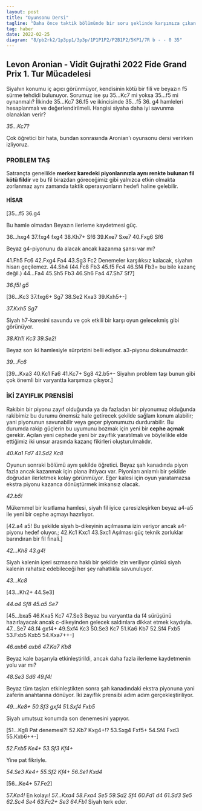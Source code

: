 ```yaml
---
layout: post
title: "Oyunsonu Dersi"
tagline: "Daha önce taktik bölümünde bir soru şeklinde karşımıza çıkan Aronian - Gujrathi oyununu mercek altına alacağız. Hatırlanacağı gibi Aronian 2022 Fide Grand Prix finalinde Nakamura'ya kaybetmişti. Bu turnuvada özellikle Aronian'ın oynadığı harika oyunları incelemek bizim için oldukça öğretici."
tag: haber
date: 2022-02-25
diagram: "8/pb2rk2/1p3pp1/3p3p/1P1P1P2/P2B1P2/5KP1/7R b - - 0 35"
---
```


## **Levon Aronian - Vidit Gujrathi 2022 Fide Grand Prix 1. Tur Mücadelesi**

<div class="cbdiagram"
     data-size="400"
     data-fen="8/pb2rk2/1p3pp1/3p3p/1P1P1P2/P2B1P2/5KP1/7R b - - 0 1"
     data-buttons="0"
     data-legend="Beyazın 35.gxf4 hamlesinden sonraki konum">
</div>

Siyahın konumu iç açıcı görünmüyor, kendisinin kötü bir fili ve beyazın f5 sürme tehdidi bulunuyor. Sorumuz ise şu 35...Kc7 mi yoksa 35...f5 mi oynanmalı? İlkinde 35...Kc7 36.f5 ve ikincisinde 35...f5 36. g4 hamleleri hesaplanmalı ve değerlendirilmeli. Hangisi siyaha daha iyi savunma olanakları verir?

_35...Kc7?_

Çok öğretici bir hata, bundan sonrasında Aronian'ı oyunsonu dersi verirken izliyoruz.

### **PROBLEM TAŞ**

Satrançta genellikle **merkez karedeki piyonlarınızla aynı renkte bulunan fil kötü fildir** ve bu fil birazdan göreceğimiz gibi yalnızca etkin olmakta zorlanmaz aynı zamanda taktik operasyonların hedefi haline gelebilir.


#### **HİSAR**

[35...f5 36.g4

Bu hamle olmadan Beyazın ilerleme kaydetmesi güç.

36...hxg4 37.fxg4 fxg4 38.Kh7+ Sf6 39.Kxe7 Sxe7 40.Fxg6 Sf6

Beyaz g4-piyonunu da alacak ancak kazanma şansı var mı?

<div class="cbdiagram"
     data-size="400"
     data-fen="8/pb6/1p3kB1/3p4/1P1P1Pp1/P7/5K2/8 w - - 0 41"
     data-buttons="0"
     data-legend="Analiz diyagramı 40...Şf6 sonrası konum">
</div>



41.Fh5 Fc6 42.Fxg4 Fa4 43.Sg3 Fc2 Denemeler karşılıksız kalacak, siyahın hisarı geçilemez. 44.Sh4 (44.Fc8 Fb3 45.f5 Fc4 46.Sf4 Fb3= bu bile kazanç değil.) 44...Fa4 45.Sh5 Fb3 46.Sh6 Fa4 47.Sh7 Sf7]

<div class="cbdiagram"
     data-size="400"
     data-fen="8/pbr2k2/1p3pp1/3p3p/1P1P1P2/P2B1P2/5KP1/7R w - - 0 36"
     data-buttons="0"
     data-legend="35...Kc7 sonrası konum">
</div>

_36.f5! g5_

[36...Kc3 37.fxg6+ Sg7 38.Se2 Kxa3 39.Kxh5+-]

_37.Kxh5 Sg7_

Siyah h7-karesini savundu ve çok etkili bir karşı oyun gelecekmiş gibi görünüyor.

<div class="cbdiagram"
     data-size="400"
     data-fen="8/pbr3k1/1p3p2/3p1PpR/1P1P4/P2B1P2/5KP1/8 w - - 0 38"
     data-buttons="0"
     data-legend="37...Şg7 hamlesinden sonraki konum">
</div>

_38.Kh1! Kc3 39.Se2!_

Beyaz son iki hamlesiyle sürprizini belli ediyor. a3-piyonu dokunulmazdır.

_39...Fc6_

[39...Kxa3 40.Kc1 Fa6 41.Kc7+ Sg8 42.b5+- Siyahın problem taşı bunun gibi çok önemli bir varyantta karşımıza çıkıyor.]

### **İKİ ZAYIFLIK PRENSİBİ**

Rakibin bir piyonu zayıf olduğunda ya da fazladan bir piyonumuz olduğunda rakibimiz bu durumu önemsiz hale getirecek şekilde sağlam konum alabilir; yani piyonunun savunabilir veya geçer piyonumuzu durdurabilir. Bu durumda rakip güçlerin bu uyumunu bozmak için yeni bir **cephe açmak** gerekir. Açılan yeni cephede yeni bir zayıflık yaratılmalı ve böylelikle elde ettiğimiz iki unsur arasında kazanç fikirleri oluşturulmalıdır.

_40.Ka1 Fd7 41.Sd2 Kc8_

Oyunun sonraki bölümü aynı şekilde öğretici. Beyaz şah kanadında piyon fazla ancak kazanmak için plana ihtiyacı var. Piyonları anlamlı bir şekilde doğrudan ilerletmek kolay görünmüyor. Eğer kalesi için oyun yaratamazsa ekstra piyonu kazanca dönüştürmek imkansız olacak.

<div class="cbdiagram"
     data-size="400"
     data-fen="2r5/p2b2k1/1p3p2/3p1Pp1/1P1P4/P2B1P2/3K2P1/R7 w - - 0 42"
     data-buttons="0"
     data-legend="41...Kc8 sonraki konum">
</div>

_42.b5!_

 Mükemmel bir kısıtlama hamlesi, siyah fil iyice çaresizleşirken beyaz a4-a5 ile yeni bir cephe açmayı hazırlıyor.

[42.a4 a5! Bu şekilde siyah b-dikeyinin açılmasına izin veriyor ancak a4-piyonu hedef oluyor.;
42.Kc1 Kxc1 43.Sxc1 Aşılması güç teknik zorluklar barındıran bir fil finali.]

_42...Kh8 43.g4!_

Siyah kalenin içeri sızmasına haklı bir şekilde izin veriliyor çünkü siyah kalenin rahatsız edebileceği her şey rahatlıkla savunuluyor.

_43...Kc8_

[43...Kh2+ 44.Se3]

_44.a4 Sf8 45.a5 Se7_

[45...bxa5 46.Kxa5 Kc7 47.Se3 Beyaz bu varyantta da f4 sürüşünü hazırlayacak ancak c-dikeyinden gelecek saldırılara dikkat etmek kaydıyla. 47...Se7 48.f4 gxf4+ 49.Sxf4 Kc3 50.Se3 Kc7 51.Ka6 Kb7 52.Sf4 Fxb5 53.Fxb5 Kxb5 54.Kxa7++-]

_46.axb6 axb6 47.Ka7 Kb8_

<div class="cbdiagram"
     data-size="400"
     data-fen="1r6/R2bk3/1p3p2/1P1p1Pp1/3P2P1/3B1P2/3K4/8 w - - 0 48"
     data-buttons="0"
     data-legend="47...Kb8 sonraki konum">
     </div>

Beyaz kale başarıyla etkinleştirildi, ancak daha fazla ilerleme kaydetmenin yolu var mı?

_48.Se3 Sd6 49.f4!_

Beyaz tüm taşları etkinleştikten sonra şah kanadındaki ekstra piyonuna yani zaferin anahtarına dönüyor. İki zayıflık prensibi adım adım gerçekleştiriliyor.

_49...Ke8+ 50.Sf3 gxf4 51.Sxf4 Fxb5_

Siyah umutsuz konumda son denemesini yapıyor.

[51...Kg8 Pat denemesi?! 52.Kb7 Kxg4+!? 53.Sxg4 Fxf5+ 54.Sf4 Fxd3 55.Kxb6++-]

_52.Fxb5 Ke4+ 53.Sf3 Kf4+_

Yine pat fikriyle.

_54.Se3 Ke4+ 55.Sf2 Kf4+ 56.Se1 Kxd4_

[56...Ke4+ 57.Fe2]

_57.Ka4!_ En kolayı! _57...Kxa4 58.Fxa4 Se5 59.Sd2 Sf4 60.Fd1 d4 61.Sd3 Se5 62.Sc4 Se4 63.Fc2+ Se3 64.Fb1_ Siyah terk eder.

<div class="cbreplay" data-url="{{ site.url }}/assets/pgn/Aronian_Gujrathi_2022.pgn" style="max-width:100%;"></div>
